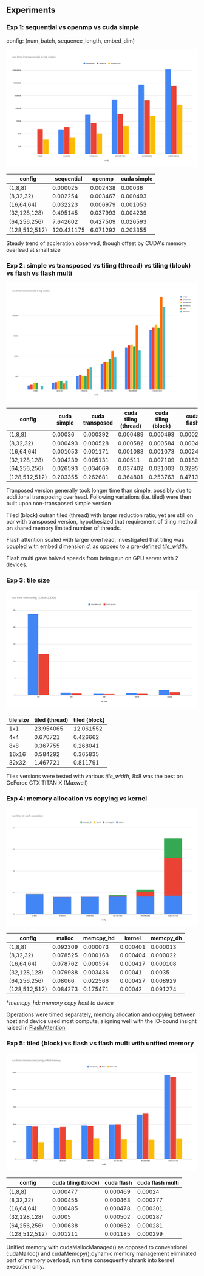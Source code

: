 
## Experiments

### Exp 1: sequential vs openmp vs cuda simple

config: (num_batch, sequence_length, embed_dim)

![exp1](charts/test1.svg)

config       |sequential|openmp  |cuda simple
-------------|----------|--------|-----------
(1,8,8)      |0.000025  |0.002438|0.00036    
(8,32,32)    |0.002254  |0.003467|0.000493   
(16,64,64)   |0.032223  |0.006979|0.001053   
(32,128,128) |0.495145  |0.037993|0.004239   
(64,256,256) |7.642602  |0.427509|0.026593   
(128,512,512)|120.431175|6.071292|0.203355   

Steady trend of accleration observed, though offset by CUDA's memory overlead at small size

### Exp 2: simple vs transposed vs tiling (thread) vs tiling (block) vs flash vs flash multi

![exp2](charts/test2.svg)

config       |cuda simple|cuda transposed|cuda tiling (thread)|cuda tiling (block)|cuda flash|cuda flash multi
-------------|-----------|---------------|--------------------|-------------------|----------|----------------
(1,8,8)      |0.00036    |0.000392       |0.000489            |0.000493           |0.000231  |0.000342        
(8,32,32)    |0.000493   |0.000528       |0.000582            |0.000584           |0.000463  |0.000627        
(16,64,64)   |0.001053   |0.001171       |0.001083            |0.001073           |0.002453  |0.002834        
(32,128,128) |0.004239   |0.005131       |0.00511             |0.007109           |0.01837   |0.009202        
(64,256,256) |0.026593   |0.034069       |0.037402            |0.031003           |0.329536  |0.01943         
(128,512,512)|0.203355   |0.262681       |0.364801            |0.253763           |8.471316  |2.837042        

Tranposed version generally took longer time than simple, possibly due to additional transposing overhead. Following variations (i.e. tiled) were then built upon non-transposed simple version

Tiled (block) outran tiled (thread) with larger reduction ratio;
yet are still on par with transposed version, hypothesized that requirement of tiling method on shared memory limited number of threads.

Flash attention scaled with larger overhead, investigated that tiling was coupled with embed dimension $d$, as oppsed to a pre-defined *tile_width*.

Flash multi gave halved speeds from being run on GPU server with 2 devices.

### Exp 3: tile size

![exp3](charts/test3.svg)

tile size|tiled (thread)|tiled (block)
---------|--------------|-------------
1x1      |23.954065     |12.061552    
4x4      |0.670721      |0.426662     
8x8      |0.367755      |0.268041     
16x16    |0.584292      |0.365835     
32x32    |1.467721      |0.811791    

Tiles versions were tested with various *tile_width*, 8x8 was the best on GeForce GTX TITAN X (Maxwell)

### Exp 4: memory allocation vs copying vs kernel

![exp4](charts/test4.svg)

config       |malloc  |memcpy_hd|kernel  |memcpy_dh
-------------|--------|---------|--------|---------
(1,8,8)      |0.092309|0.000073 |0.000401|0.000013 
(8,32,32)    |0.078525|0.000163 |0.000404|0.000022 
(16,64,64)   |0.078762|0.000554 |0.000417|0.000108 
(32,128,128) |0.079988|0.003436 |0.00041 |0.0035   
(64,256,256) |0.08066 |0.022566 |0.000427|0.008929 
(128,512,512)|0.084273|0.175471 |0.00042 |0.091274  

**memcpy_hd: memory copy host to device*

Operations were timed separately, memory allocation and copying between host and device used most compute, aligning well with the IO-bound insight raised in [FlashAttention](https://github.com/Dao-AILab/flash-attention).

### Exp 5: tiled (block) vs flash vs flash multi with unified memory 

![exp5](charts/test5.svg)

config       |cuda tiling (block)|cuda flash|cuda flash multi
-------------|-------------------|----------|----------------
(1,8,8)      |0.000477           |0.000469  |0.00024         
(8,32,32)    |0.000455           |0.000463  |0.000277        
(16,64,64)   |0.000485           |0.000478  |0.000301        
(32,128,128) |0.0005             |0.000502  |0.000287        
(64,256,256) |0.000638           |0.000662  |0.000281        
(128,512,512)|0.001211           |0.001185  |0.000299        

Unified memory with cudaMallocManaged() as opposed to conventional cudaMalloc() and cudaMemcpy();dynamic memory management eliminated part of memory overload, run time consequently shrank into kernel execution only.
